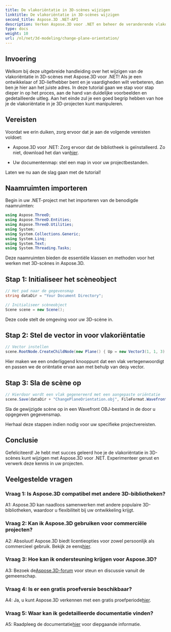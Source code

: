 ```yaml
---
title: De vlakoriëntatie in 3D-scènes wijzigen
linktitle: De vlakoriëntatie in 3D-scènes wijzigen
second_title: Aspose.3D .NET-API
description: Verken Aspose.3D voor .NET en beheer de veranderende vlakoriëntatie in 3D-scènes. Volg onze stapsgewijze handleiding voor een naadloze integratie.
type: docs
weight: 10
url: /nl/net/3d-modeling/change-plane-orientation/
---
```

## Invoering

Welkom bij deze uitgebreide handleiding over het wijzigen van de vlakoriëntatie in 3D-scènes met Aspose.3D voor .NET! Als je een ontwikkelaar of 3D-liefhebber bent en je vaardigheden wilt verbeteren, dan ben je hier aan het juiste adres. In deze tutorial gaan we stap voor stap dieper in op het proces, aan de hand van duidelijke voorbeelden en gedetailleerde uitleg. Aan het einde zul je een goed begrip hebben van hoe je de vlakoriëntatie in je 3D-projecten kunt manipuleren.

## Vereisten

Voordat we erin duiken, zorg ervoor dat je aan de volgende vereisten voldoet:

-  Aspose.3D voor .NET: Zorg ervoor dat de bibliotheek is geïnstalleerd. Zo niet, download het dan van[hier](https://releases.aspose.com/3d/net/).

- Uw documentenmap: stel een map in voor uw projectbestanden.

Laten we nu aan de slag gaan met de tutorial!

## Naamruimten importeren

Begin in uw .NET-project met het importeren van de benodigde naamruimten:

```csharp
using Aspose.ThreeD;
using Aspose.ThreeD.Entities;
using Aspose.ThreeD.Utilities;
using System;
using System.Collections.Generic;
using System.Linq;
using System.Text;
using System.Threading.Tasks;
```

Deze naamruimten bieden de essentiële klassen en methoden voor het werken met 3D-scènes in Aspose.3D.

## Stap 1: Initialiseer het scèneobject

```csharp
// Het pad naar de gegevensmap
string dataDir = "Your Document Directory";

// Initialiseer scèneobject
Scene scene = new Scene();
```

Deze code stelt de omgeving voor uw 3D-scène in.

## Stap 2: Stel de vector in voor vlakoriëntatie

```csharp
// Vector instellen
scene.RootNode.CreateChildNode(new Plane() { Up = new Vector3(1, 1, 3) });
```

 Hier maken we een onderliggend knooppunt dat een vlak vertegenwoordigt en passen we de oriëntatie ervan aan met behulp van de`Up` vector.

## Stap 3: Sla de scène op

```csharp
// Hierdoor wordt een vlak gegenereerd met een aangepaste oriëntatie
scene.Save(dataDir + "ChangePlaneOrientation.obj", FileFormat.WavefrontOBJ);
```

Sla de gewijzigde scène op in een Wavefront OBJ-bestand in de door u opgegeven gegevensmap.

Herhaal deze stappen indien nodig voor uw specifieke projectvereisten.

## Conclusie

Gefeliciteerd! Je hebt met succes geleerd hoe je de vlakoriëntatie in 3D-scènes kunt wijzigen met Aspose.3D voor .NET. Experimenteer gerust en verwerk deze kennis in uw projecten.

## Veelgestelde vragen

### Vraag 1: Is Aspose.3D compatibel met andere 3D-bibliotheken?

A1: Aspose.3D kan naadloos samenwerken met andere populaire 3D-bibliotheken, waardoor u flexibiliteit bij uw ontwikkeling krijgt.

### Vraag 2: Kan ik Aspose.3D gebruiken voor commerciële projecten?

 A2: Absoluut! Aspose.3D biedt licentieopties voor zowel persoonlijk als commercieel gebruik. Bekijk ze eens[hier](https://purchase.aspose.com/buy).

### Vraag 3: Hoe kan ik ondersteuning krijgen voor Aspose.3D?

 A3: Bezoek de[Aspose.3D-forum](https://forum.aspose.com/c/3d/18) voor steun en discussie vanuit de gemeenschap.

### Vraag 4: Is er een gratis proefversie beschikbaar?

 A4: Ja, u kunt Aspose.3D verkennen met een gratis proefperiode[hier](https://releases.aspose.com/).

### Vraag 5: Waar kan ik gedetailleerde documentatie vinden?

 A5: Raadpleeg de documentatie[hier](https://reference.aspose.com/3d/net/) voor diepgaande informatie.
